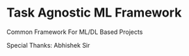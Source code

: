 # Task Agnostic ML Framework
Common Framework For ML/DL Based Projects

Special Thanks: Abhishek Sir
